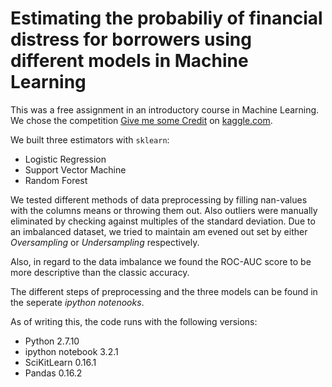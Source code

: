 # Estimating the probabiliy of financial distress for borrowers using different models in Machine Learning

This was a free assignment in an introductory course in Machine Learning. We chose the competition [Give me some Credit](https://www.kaggle.com/c/GiveMeSomeCredit) on [kaggle.com](https://www.kaggle.com). 

We built three estimators with `sklearn`:
- Logistic Regression
- Support Vector Machine
- Random Forest

We tested different methods of data preprocessing by filling nan-values with the columns means or throwing them out. Also outliers were manually eliminated by checking against multiples of the standard deviation. 
Due to an imbalanced dataset, we tried to maintain am evened out set by either _Oversampling_ or _Undersampling_ respectively.

Also, in regard to the data imbalance we found the ROC-AUC score to be more descriptive than the classic accuracy. 

The different steps of preprocessing and the three models can be found in the seperate _ipython notenooks_.

As of writing this, the code runs with the following versions:

- Python 2.7.10
- ipython notebook 3.2.1
- SciKitLearn 0.16.1
- Pandas 0.16.2

